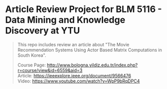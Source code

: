 # Article Review Project for BLM 5116 - Data Mining and Knowledge Discovery at YTU

> This repo includes review an article about "The Movie Recommendation Systems Using Actor Based Matrix Computations in South Korea".  
> 
> Course Page: http://www.bologna.yildiz.edu.tr/index.php?r=course/view&id=6559&aid=3  
> Article: https://ieeexplore.ieee.org/document/9566476  
> Video: https://www.youtube.com/watch?v=WpP9bRqDPC4  